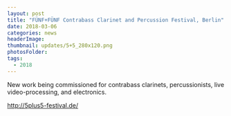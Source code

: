```yaml
---
layout: post
title: "FÜNF+FÜNF Contrabass Clarinet and Percussion Festival, Berlin"
date: 2018-03-06
categories: news
headerImage:
thumbnail: updates/5+5_280x120.png
photosFolder:
tags:
  - 2018
---
```


New work being commissioned for contrabass clarinets, percussionists, live video-processing, and electronics.

http://5plus5-festival.de/
